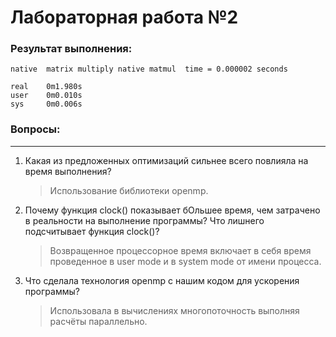 # Лабораторная работа  №2

### Результат выполнения:
```
native  matrix multiply native matmul  time = 0.000002 seconds

real    0m1.980s
user    0m0.010s
sys     0m0.006s
```

### Вопросы:
---
1. Какая из предложенных оптимизаций сильнее всего повлияла на время выполнения?
    > Использование библиотеки openmp.

2. Почему функция clock() показывает бОльшее время, чем затрачено в реальности на выполнение программы? Что лишнего подсчитывает функция clock()?
    > Возвращенное процессорное время включает в себя время проведенное в user mode и в system mode от имени процесса.

3. Что сделала технология openmp с нашим кодом для ускорения программы?
    > Использовала в вычислениях многопоточность выполняя расчёты параллельно.